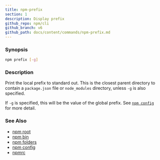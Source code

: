 ```yaml
---
title: npm-prefix
section: 1
description: Display prefix
github_repo: npm/cli
github_branch: v6
github_path: docs/content/commands/npm-prefix.md
---
```


### Synopsis

```bash
npm prefix [-g]
```

### Description

Print the local prefix to standard out. This is the closest parent directory
to contain a `package.json` file or `node_modules` directory, unless `-g` is
also specified.

If `-g` is specified, this will be the value of the global prefix. See
[`npm config`](/cli/v6/commands/npm-config) for more detail.

### See Also

* [npm root](/cli/v6/commands/npm-root)
* [npm bin](/cli/v6/commands/npm-bin)
* [npm folders](/cli/v6/configuring-npm/folders)
* [npm config](/cli/v6/commands/npm-config)
* [npmrc](/cli/v6/configuring-npm/npmrc)

